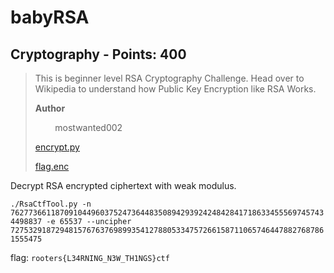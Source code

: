 # babyRSA

## Cryptography - Points: 400

> This is beginner level RSA Cryptography Challenge. Head over to Wikipedia to understand how Public Key Encryption like RSA Works.
>
> 
>
> **Author**
>
> 
>
> &nbsp;&nbsp;&nbsp;&nbsp;&nbsp;&nbsp;&nbsp;&nbsp;mostwanted002
>
> [encrypt.py](encrypt.py)
>
> [flag.enc](flag.enc)
>

Decrypt RSA encrypted ciphertext with weak modulus.

`./RsaCtfTool.py -n 76277366118709104496037524736448350894293924248428417186334555697457434498837 -e 65537 --uncipher 72753291872948157676376989935412788053347572661587110657464478827687861555475`

flag: `rooters{L34RNING_N3W_TH1NGS}ctf`